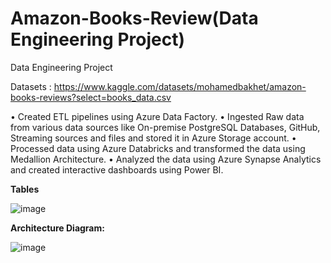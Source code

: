 # Amazon-Books-Review(Data Engineering Project)
Data Engineering Project

Datasets : https://www.kaggle.com/datasets/mohamedbakhet/amazon-books-reviews?select=books_data.csv

• Created ETL pipelines using Azure Data Factory.
• Ingested Raw data from various data sources like On-premise PostgreSQL Databases, GitHub,
Streaming sources and files and stored it in Azure Storage account.
• Processed data using Azure Databricks and transformed the data using Medallion Architecture.
• Analyzed the data using Azure Synapse Analytics and created interactive dashboards using
Power BI.

  **Tables**
  
![image](https://github.com/Rooban1030/Amazon-Books-Review/assets/82220884/404c9280-c39a-4737-a57a-185568e77bdf)


**Architecture Diagram:**

![image](https://github.com/Rooban1030/Amazon-Books-Review/assets/82220884/cb1649ee-6b4e-4b7c-8416-5044e1daa3e5)
